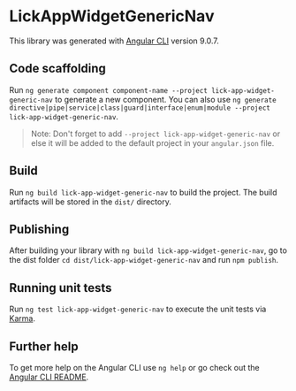 # LickAppWidgetGenericNav

This library was generated with [Angular CLI](https://github.com/angular/angular-cli) version 9.0.7.

## Code scaffolding

Run `ng generate component component-name --project lick-app-widget-generic-nav` to generate a new component. You can also use `ng generate directive|pipe|service|class|guard|interface|enum|module --project lick-app-widget-generic-nav`.
> Note: Don't forget to add `--project lick-app-widget-generic-nav` or else it will be added to the default project in your `angular.json` file. 

## Build

Run `ng build lick-app-widget-generic-nav` to build the project. The build artifacts will be stored in the `dist/` directory.

## Publishing

After building your library with `ng build lick-app-widget-generic-nav`, go to the dist folder `cd dist/lick-app-widget-generic-nav` and run `npm publish`.

## Running unit tests

Run `ng test lick-app-widget-generic-nav` to execute the unit tests via [Karma](https://karma-runner.github.io).

## Further help

To get more help on the Angular CLI use `ng help` or go check out the [Angular CLI README](https://github.com/angular/angular-cli/blob/master/README.md).

